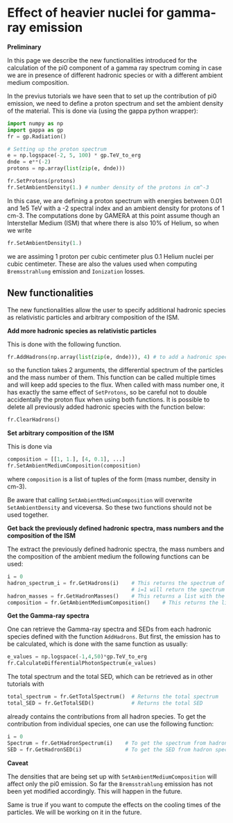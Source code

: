 Effect of heavier nuclei for gamma-ray emission
===============================================


**Preliminary**


In this page we describe the new functionalities introduced for the calculation of the pi0 component
of a gamma ray spectrum coming in case we are in presence of different hadronic species or with a 
different ambient medium composition.

In the previus tutorials we have seen that to set up the contribution of pi0 emission, we need to
define a proton spectrum and set the ambient density of the material. This is done via 
(using the gappa python wrapper):

```python
import numpy as np
import gappa as gp
fr = gp.Radiation()

# Setting up the proton spectrum
e = np.logspace(-2, 5, 100) * gp.TeV_to_erg
dnde = e**(-2)
protons = np.array(list(zip(e, dnde)))

fr.SetProtons(protons)
fr.SetAmbientDensity(1.) # number density of the protons in cm^-3
```

In this case, we are defining a proton spectrum with energies between 0.01 and 1e5 TeV with a -2 spectral
index and an ambient density for protons of 1 cm-3.
The computations done by GAMERA at this point assume though an Interstellar Medium (ISM) that where there
is also 10% of Helium, so when we write
```python
fr.SetAmbientDensity(1.)
```
we are assiming 1 proton per cubic centimeter plus 0.1 Helium nuclei per cubic centimeter. These are also the values
used when computing `Bremsstrahlung` emission and `Ionization` losses.

New functionalities
-------------------

The new functionalities allow the user to specify additional hadronic species as relativistic particles
and arbitrary composition of the ISM.

**Add more hadronic species as relativistic particles**

This is done with the following function.

```python
fr.AddHadrons(np.array(list(zip(e, dnde))), 4) # to add a hadronic species with mass number 4
```
so the function takes 2 arguments, the differential spectrum of the particles and the mass number of them.
This function can be called multiple times and will keep add species to the flux.
When called with mass number one, it has exactly the same effect of `SetProtons`, so be careful not to double
accidentally the proton flux when using both functions.
It is possible to delete all previously added hadronic species with the function below:

```python
fr.ClearHadrons()
```

**Set arbitrary composition of the ISM**

This is done via

```python
composition = [[1, 1.], [4, 0.1], ...]
fr.SetAmbientMediumComposition(composition)
```
where `composition` is a list of tuples of the form (mass number, density in cm-3).

Be aware that calling `SetAmbientMediumComposition` will overwrite `SetAmbientDensity` and viceversa.
So these two functions should not be used together.

**Get back the previously defined hadronic spectra, mass numbers and the composition of the ISM**

The extract the previously defined hadronic spectra, the mass numbers and the composition of the ambient medium the following functions can be used:

```python
i = 0
hadron_spectrum_i = fr.GetHadrons(i)    # This returns the spectrum of the first hadron species defined with the AddHadrons-function.
                                        # i=1 will return the spectrum of the second species and so on.
hadron_masses = fr.GetHadronMasses()    # This returns a list with the masses of all previously defined hadron species
composition = fr.GetAmbientMediumComposition()    # This returns the list defined with the function SetAmbientMediumComposition(composition)
```

**Get the Gamma-ray spectra**

One can retrieve the Gamma-ray spectra and SEDs from each hadronic species defined with the function `AddHadrons`. But first, the emission has to be calculated, which is done with the same function as usually:
```python
e_values = np.logspace(-1,4,50)*gp.TeV_to_erg
fr.CalculateDifferentialPhotonSpectrum(e_values)
```
The total spectrum and the total SED, which can be retrieved as in other tutorials with
```python
total_spectrum = fr.GetTotalSpectrum()  # Returns the total spectrum
total_SED = fr.GetTotalSED()            # Returns the total SED
```
already contains the contributions from all hadron species. To get the contribution from individual species, one can use the following function:

```python
i = 0
Spectrum = fr.GetHadronSpectrum(i)    # To get the spectrum from hadron species number i
SED = fr.GetHadronSED(i)              # To get the SED from hadron species number i
```



**Caveat**

The densities that are being set up with `SetAmbientMediumComposition` will affect only the pi0 emission.
So far the `Bremsstrahlung` emission has not been yet modified accordingly. This will happen in the future.

Same is true if you want to compute the effects on the cooling times of the particles. We will be working on
it in the future.





